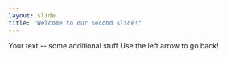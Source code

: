 ```yaml
---
layout: slide
title: "Welcome to our second slide!"
---
```

Your text -- some additional stuff
Use the left arrow to go back!
